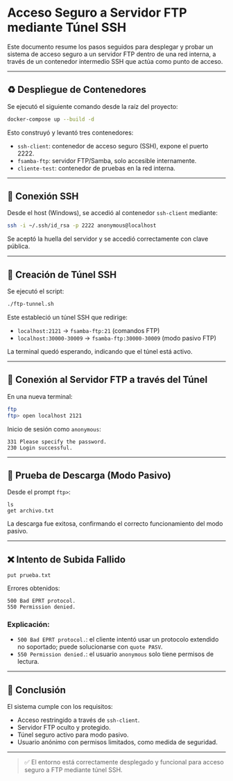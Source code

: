 # Acceso Seguro a Servidor FTP mediante Túnel SSH

Este documento resume los pasos seguidos para desplegar y probar un sistema de acceso seguro a un servidor FTP dentro de una red interna, a través de un contenedor intermedio SSH que actúa como punto de acceso.

---

## ♻ Despliegue de Contenedores

Se ejecutó el siguiente comando desde la raíz del proyecto:

```bash
docker-compose up --build -d
```

Esto construyó y levantó tres contenedores:

* `ssh-client`: contenedor de acceso seguro (SSH), expone el puerto 2222.
* `fsamba-ftp`: servidor FTP/Samba, solo accesible internamente.
* `cliente-test`: contenedor de pruebas en la red interna.

---

## 🔐 Conexión SSH

Desde el host (Windows), se accedió al contenedor `ssh-client` mediante:

```bash
ssh -i ~/.ssh/id_rsa -p 2222 anonymous@localhost
```

Se aceptó la huella del servidor y se accedió correctamente con clave pública.

---

## 🔄 Creación de Túnel SSH

Se ejecutó el script:

```bash
./ftp-tunnel.sh
```

Este estableció un túnel SSH que redirige:

* `localhost:2121` → `fsamba-ftp:21` (comandos FTP)
* `localhost:30000-30009` → `fsamba-ftp:30000-30009` (modo pasivo FTP)

La terminal quedó esperando, indicando que el túnel está activo.

---

## 📢 Conexión al Servidor FTP a través del Túnel

En una nueva terminal:

```bash
ftp
ftp> open localhost 2121
```

Inicio de sesión como `anonymous`:

```
331 Please specify the password.
230 Login successful.
```

---

## 📅 Prueba de Descarga (Modo Pasivo)

Desde el prompt `ftp>`:

```ftp
ls
get archivo.txt
```

La descarga fue exitosa, confirmando el correcto funcionamiento del modo pasivo.

---

## ❌ Intento de Subida Fallido

```ftp
put prueba.txt
```

Errores obtenidos:

```
500 Bad EPRT protocol.
550 Permission denied.
```

### Explicación:

* `500 Bad EPRT protocol.`: el cliente intentó usar un protocolo extendido no soportado; puede solucionarse con `quote PASV`.
* `550 Permission denied.`: el usuario `anonymous` solo tiene permisos de lectura.

---

## 📄 Conclusión

El sistema cumple con los requisitos:

* Acceso restringido a través de `ssh-client`.
* Servidor FTP oculto y protegido.
* Túnel seguro activo para modo pasivo.
* Usuario anónimo con permisos limitados, como medida de seguridad.

---

> ✅ El entorno está correctamente desplegado y funcional para acceso seguro a FTP mediante túnel SSH.
